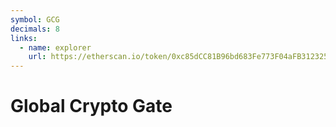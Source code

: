 ```yaml
---
symbol: GCG
decimals: 8
links:
  - name: explorer
    url: https://etherscan.io/token/0xc85dCC81B96bd683Fe773F04aFB31232599EDE7b
---
```


# Global Crypto Gate
